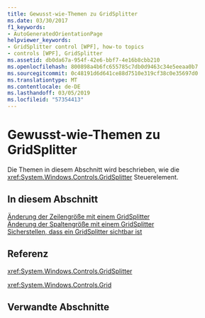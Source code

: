 ```yaml
---
title: Gewusst-wie-Themen zu GridSplitter
ms.date: 03/30/2017
f1_keywords:
- AutoGeneratedOrientationPage
helpviewer_keywords:
- GridSplitter control [WPF], how-to topics
- controls [WPF], GridSplitter
ms.assetid: db0da67a-954f-42e6-bbf7-4e16b8cbb210
ms.openlocfilehash: 800898a4b6fc655785c7db0d9463c34e5eeaa0b7
ms.sourcegitcommit: 0c48191d6d641ce88d7510e319cf38c0e35697d0
ms.translationtype: MT
ms.contentlocale: de-DE
ms.lasthandoff: 03/05/2019
ms.locfileid: "57354413"
---
```

# <a name="gridsplitter-how-to-topics"></a>Gewusst-wie-Themen zu GridSplitter
Die Themen in diesem Abschnitt wird beschrieben, wie die <xref:System.Windows.Controls.GridSplitter> Steuerelement.  
  
## <a name="in-this-section"></a>In diesem Abschnitt  
 [Änderung der Zeilengröße mit einem GridSplitter](how-to-resize-rows-with-a-gridsplitter.md)  
 [Änderung der Spaltengröße mit einem GridSplitter](how-to-resize-columns-with-a-gridsplitter.md)  
 [Sicherstellen, dass ein GridSplitter sichtbar ist](how-to-make-sure-that-a-gridsplitter-is-visible.md)  
  
## <a name="reference"></a>Referenz  
 <xref:System.Windows.Controls.GridSplitter>  
  
 <xref:System.Windows.Controls.Grid>  
  
## <a name="related-sections"></a>Verwandte Abschnitte
